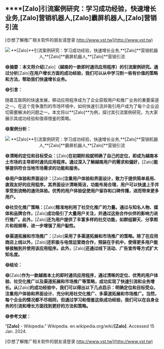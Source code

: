 ## ****[Zalo]**引流案例研究：学习成功经验，快速增长业务,**[Zalo]**营销机器人,**[Zalo]**霸屏机器人,**[Zalo]**营销引流**

[😍想了解推广相关软件的朋友请登录 http://www.vst.tw](http://www.vst.tw)

 <center><img src="https://vst.tw/MP4/tuiguang/png/2.png" alt="**[Zalo]**引流案例研究：学习成功经验，快速增长业务,**[Zalo]**营销机器人,**[Zalo]**霸屏机器人,**[Zalo]**营销引流"></center>

**😄摘要：本文将介绍**[Zalo]**（越南的一款即时通讯应用程序）的引流案例研究。通过分析**[Zalo]**在用户增长方面的成功经验，我们可以从中学习到一些有价值的策略和方法，帮助我们快速增长业务。**

**😄引言：**

随着互联网的快速发展，移动应用程序成为了企业获取用户和推广业务的重要渠道之一。在这个竞争激烈的市场环境中，如何快速引流并吸引用户成为了每个企业迫切需要解决的问题之一。本文将以**[Zalo]**为例，探讨其引流案例研究，为大家展示其成功经验和值得借鉴的策略。

**😄案例分析：**

 <center><img src="https://vst.tw/MP4/tuiguang/png/6.png" alt="**[Zalo]**引流案例研究：学习成功经验，快速增长业务,**[Zalo]**营销机器人,**[Zalo]**霸屏机器人,**[Zalo]**营销引流"></center>

**😄清晰的定位和目标受众：**[Zalo]**在初期阶段就明确了自己的定位，即成为越南本土市场的主导即时通讯应用程序。通过深入了解越南用户的需求和偏好，**[Zalo]**能够提供符合当地市场需求的功能和服务。**

**😄用户体验和界面设计：**[Zalo]**注重用户体验和界面设计，致力于提供简单易用、直观友好的应用程序。其界面设计清晰简洁，功能布局合理，用户可以快速上手并享受到流畅的通讯体验。优秀的用户体验促使用户留存和口碑传播，进而带来更多用户。**

**😄社交化推广策略：**[Zalo]**精准地利用了社交化推广的力量。通过与知名人物、媒体和品牌合作，**[Zalo]**成功吸引了大量用户关注，并通过这些合作伙伴的影响力进行推广。此外，**[Zalo]**还为用户提供了丰富多样的社交功能，如群组聊天、分享照片和视频等，进一步增强了用户黏性。**

**😄渠道拓展和市场推广：**[Zalo]**采用了多渠道拓展和市场推广的策略。除了在应用商店上线以外，**[Zalo]**还积极与电信运营商合作，预装在手机中，使得更多用户能够接触到并使用该应用程序。此外，**[Zalo]**还通过线下活动、广告宣传等方式扩大知名度。**

**😄结论：**

**😄**[Zalo]**作为一款越南本土的即时通讯应用程序，通过清晰的定位、优秀的用户体验、社交化推广以及渠道拓展和市场推广等策略，成功实现了快速引流和业务增长。从**[Zalo]**的成功经验中，我们可以得出以下几点启示：明确定位和目标受众、注重用户体验和界面设计、充分利用社交化推广、多渠道拓展和市场推广。当然，每个企业的情况都不尽相同，但通过学习和借鉴这些成功经验，我们可以在自身业务的引流和增长方面找到更好的方法和策略。**

**😄参考文献：**

"**[Zalo]** - Wikipedia." Wikipedia. en.wikipedia.org/wiki/**[Zalo]**. Accessed 15 Jan. 2024.

[😍想了解推广相关软件的朋友请登录 http://www.vst.tw](http://www.vst.tw)



